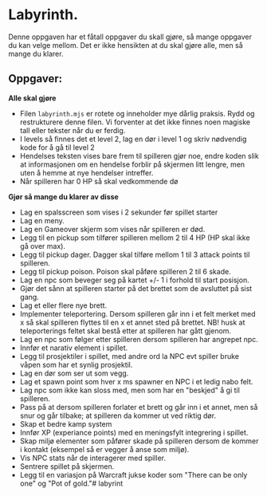 # Labyrinth.

Denne oppgaven har et fåtall oppgaver du skall gjøre, så mange oppgaver du kan velge mellom. 
Det er ikke hensikten at du skal gjøre alle, men så mange du klarer.  



## Oppgaver:

**Alle skal gjøre**
* Filen <code>labyrinth.mjs</code> er rotete og inneholder mye dårlig praksis. Rydd og restrukturere denne filen. Vi forventer at det ikke finnes noen magiske tall eller tekster når du er ferdig. 
*  I levels så finnes det et level 2, lag en dør i level 1 og skriv nødvendig kode for å gå til level 2 
*  Hendelses teksten vises bare frem til spilleren gjør noe, endre koden slik at informasjonen om en hendelse forblir på skjermen litt lengre, men uten å hemme at nye hendelser intreffer.   
*  Når spilleren har 0 HP så skal vedkommende dø    
  
**Gjør så mange du klarer av disse** 
* Lag en spalsscreen som vises i 2 sekunder før spillet starter
* Lag en meny.
* Lag en Gameover skjerm som vises når spilleren er død. 
* Legg til en pickup som tilfører spilleren mellom 2 til 4 HP (HP skal ikke gå over max).
* Legg til pickup dager. Dagger skal tilføre mellom 1 til 3 attack points til spilleren.
* Legg til pickup poison. Poison skal påføre spilleren 2 til 6 skade. 
* Lag en npc som beveger seg på kartet +/- 1 i forhold til start posisjon. 
* Gjør det sånn at spilleren starter på det brettet som de avsluttet på sist gang. 
* Lag et eller flere nye brett.
* Implementer teleportering. Dersom spilleren går inn i et felt merket med x så skal spilleren flyttes til en x et annet sted på brettet. NB! husk at teleporterings feltet skal bestå etter at spilleren har gått gjenom. 
* Lag en npc som følger etter spilleren dersom spilleren har angrepet npc.
* Innfør et narativ element i spillet.
* Legg til prosjektiler i spillet, med andre ord la NPC evt spiller bruke våpen som har et synlig prosjektil.
* Lag en dør som ser ut som vegg. 
* Lag et spawn point som hver x ms spawner en NPC i et ledig nabo felt.
* Lag npc som ikke kan sloss med, men som har en "beskjed" å gi til spilleren. 
* Pass på at dersom spilleren forlater et brett og går inn i et annet, men så snur og går tilbake; at spilleren da kommer ut ved riktig dør.
* Skap et bedre kamp system
* Innfør XP (experiance points) med en meningsfylt integrering i spillet. 
* Skap miljø elementer som påfører skade på spilleren dersom de kommer i kontakt (eksempel så er vegger å anse som miljø).
* Vis NPC stats når de interagerer med spiller.
* Sentrere spillet på skjermen.
* Legg til en variasjon på Warcraft jukse koder som "There can be only one" og "Pot of gold."#   l a b y r i n t  
 